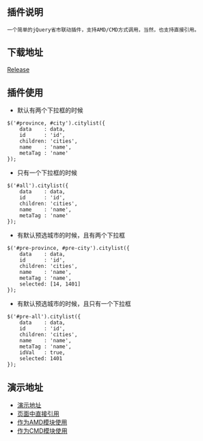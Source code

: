 ## 插件说明

    一个简单的jQuery省市联动插件，支持AMD/CMD方式调用，当然，也支持直接引用。

## 下载地址

[Release](https://github.com/soulteary/jquery-city-select/releases)

## 插件使用

- 默认有两个下拉框的时候

```
$('#province, #city').citylist({
    data    : data,
    id      : 'id',
    children: 'cities',
    name    : 'name',
    metaTag : 'name'
});
```

- 只有一个下拉框的时候

```
$('#all').citylist({
    data    : data,
    id      : 'id',
    children: 'cities',
    name    : 'name',
    metaTag : 'name'
});
```

- 有默认预选城市的时候，且有两个下拉框

```
$('#pre-province, #pre-city').citylist({
    data    : data,
    id      : 'id',
    children: 'cities',
    name    : 'name',
    metaTag : 'name',
    selected: [14, 1401]
});
```

- 有默认预选城市的时候，且只有一个下拉框

```
$('#pre-all').citylist({
    data    : data,
    id      : 'id',
    children: 'cities',
    name    : 'name',
    metaTag : 'name',
    idVal   : true,
    selected: 1401
});
```

## 演示地址

- [演示地址](http://soulteary.github.io/jquery-city-select/)
- [页面中直接引用](http://soulteary.github.io/jquery-city-select/demo/index.html)
- [作为AMD模块使用](http://soulteary.github.io/jquery-city-select/demo/requirejs.html)
- [作为CMD模块使用](http://soulteary.github.io/jquery-city-select/demo/seajs.html)